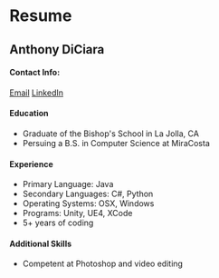 # Resume
## Anthony DiCiara

#### Contact Info:
[Email](mailto:avdichiara@gmail.com) [LinkedIn](https://www.linkedin.com/in/anthony-dichiara-41a318138/)

#### Education
- Graduate of the Bishop's School in La Jolla, CA
- Persuing a B.S. in Computer Science at MiraCosta

#### Experience
- Primary Language: Java
- Secondary Languages: C#, Python
- Operating Systems: OSX, Windows
- Programs: Unity, UE4, XCode
- 5+ years of coding

#### Additional Skills
- Competent at Photoshop and video editing
